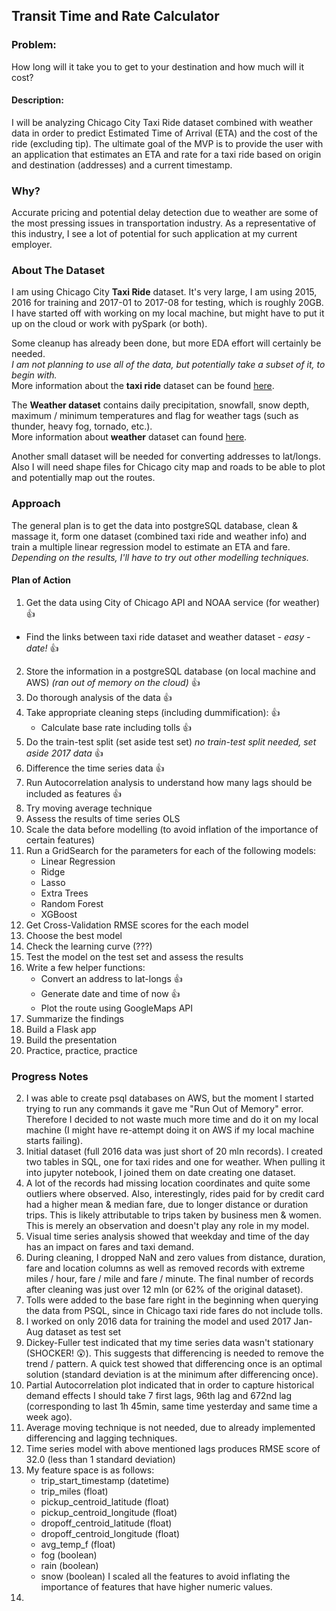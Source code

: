 ## Transit Time and Rate Calculator

### Problem:
How long will it take you to get to your destination and how much will it cost?

#### Description:
I will be analyzing Chicago City Taxi Ride dataset combined with weather data in order to predict Estimated Time of Arrival (ETA) and the cost of the ride (excluding tip). The ultimate goal of the MVP is to provide the user with an application that estimates an ETA and rate for a taxi ride based on origin and destination (addresses) and a current timestamp.

### Why?
Accurate pricing and potential delay detection due to weather are some of the most pressing issues in transportation industry. As a representative of this industry, I see a lot of potential for such application at my current employer.

### About The Dataset
I am using Chicago City **Taxi Ride** dataset. It's very large, I am using 2015, 2016 for training and 2017-01 to 2017-08 for testing, which is roughly 20GB. I have started off with working on my local machine, but might have to put it up on the cloud or work with pySpark (or both).

Some cleanup has already been done, but more EDA effort will certainly be needed.  
*I am not planning to use all of the data, but potentially take a subset of it, to begin with.*  
More information about the **taxi ride** dataset can be found [here](https://digital.cityofchicago.org/index.php/chicago-taxi-data-released/).

The **Weather dataset** contains daily precipitation, snowfall, snow depth, maximum / minimum temperatures and flag for weather tags (such as thunder, heavy fog, tornado, etc.).  
More information about **weather** dataset can found [here](https://www.ncdc.noaa.gov/).

Another small dataset will be needed for converting addresses to lat/longs.
Also I will need shape files for Chicago city map and roads to be able to plot and potentially map out the routes.

### Approach
The general plan is to get the data into postgreSQL database, clean & massage it, form one dataset (combined taxi ride and weather info) and train a multiple linear regression model to estimate an ETA and fare.
*Depending on the results, I'll have to try out other modelling techniques.*

#### Plan of Action
1. Get the data using City of Chicago API and NOAA service (for weather) :thumbsup:
  * Find the links between taxi ride dataset and weather dataset - *easy - date!* :thumbsup:
2. Store the information in a postgreSQL database (on local machine and AWS) *(ran out of memory on the cloud)* :thumbsup:
3. Do thorough analysis of the data :thumbsup:
4. Take appropriate cleaning steps (including dummification): :thumbsup:
    * Calculate base rate including tolls :thumbsup:
5. Do the train-test split (set aside test set) *no train-test split needed, set aside 2017 data* :thumbsup:
6. Difference the time series data :thumbsup:
7. Run Autocorrelation analysis to understand how many lags should be included as features :thumbsup:
8. Try moving average technique
9. Assess the results of time series OLS
10. Scale the data before modelling (to avoid inflation of the importance of certain features)
11. Run a GridSearch for the parameters for each of the following models:
    * Linear Regression
    * Ridge
    * Lasso
    * Extra Trees
    * Random Forest
    * XGBoost  
12. Get Cross-Validation RMSE scores for the each model
13. Choose the best model
13. Check the learning curve (???)
14. Test the model on the test set and assess the results
15. Write a few helper functions:
    * Convert an address to lat-longs :thumbsup:
    * Generate date and time of now :thumbsup:
    * Plot the route using GoogleMaps API
16. Summarize the findings
17. Build a Flask app
18. Build the presentation
19. Practice, practice, practice


### Progress Notes
2. I was able to create psql databases on AWS, but the moment I started trying to run any commands it gave me "Run Out of Memory" error. Therefore I decided to not waste much more time and do it on my local machine (I might have re-attempt doing it on AWS if my local machine starts failing).  
2. Initial dataset (full 2016 data was just short of 20 mln records). I created two tables in SQL, one for taxi rides and one for weather. When pulling it into jupyter notebook, I joined them on date creating one dataset.  
3. A lot of the records had missing location coordinates and quite some outliers where observed. Also, interestingly, rides paid for by credit card had a higher mean & median fare, due to longer distance or duration trips. This is likely attributable to trips taken by business men & women. This is merely an observation and doesn't play any role in my model.
3. Visual time series analysis showed that weekday and time of the day has an impact on fares and taxi demand.    
4. During cleaning, I dropped NaN and zero values from distance, duration, fare and location columns as well as removed records with extreme miles / hour, fare / mile and fare / minute. The final number of records after cleaning was just over 12 mln (or 62% of the original dataset).  
4. Tolls were added to the base fare right in the beginning when querying the data from PSQL, since in Chicago taxi ride fares do not include tolls.  
5. I worked on only 2016 data for training the model and used 2017 Jan-Aug dataset as test set  
6. Dickey-Fuller test indicated that my time series data wasn't stationary (SHOCKER! :astonished:). This suggests that differencing is needed to remove the trend / pattern. A quick test showed that differencing once is an optimal solution (standard deviation is at the minimum after differencing once).  
7. Partial Autocorrelation plot indicated that in order to capture historical demand effects I should take 7 first lags, 96th lag and 672nd lag (corresponding to last 1h 45min, same time yesterday and same time a week ago).  
8. Average moving technique is not needed, due to already implemented differencing and lagging techniques.  
9. Time series model with above mentioned lags produces RMSE score of 32.0 (less than 1 standard deviation)
10. My feature space is as follows:
    * trip_start_timestamp (datetime)
    * trip_miles (float)
    * pickup_centroid_latitude (float)
    * pickup_centroid_longitude (float)
    * dropoff_centroid_latitude (float)
    * dropoff_centroid_longitude (float)
    * avg_temp_f (float)
    * fog (boolean)
    * rain (boolean)
    * snow (boolean)
I scaled all the features to avoid inflating the importance of features that have higher numeric values.  
11.
